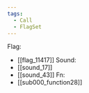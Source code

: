 ```yaml
---
tags:
  - Call
  - FlagSet
---
```

Flag:
- [[flag_11417]]
Sound:
- [[sound_17]]
- [[sound_43]]
Fn:
- [[sub000_function28]]
